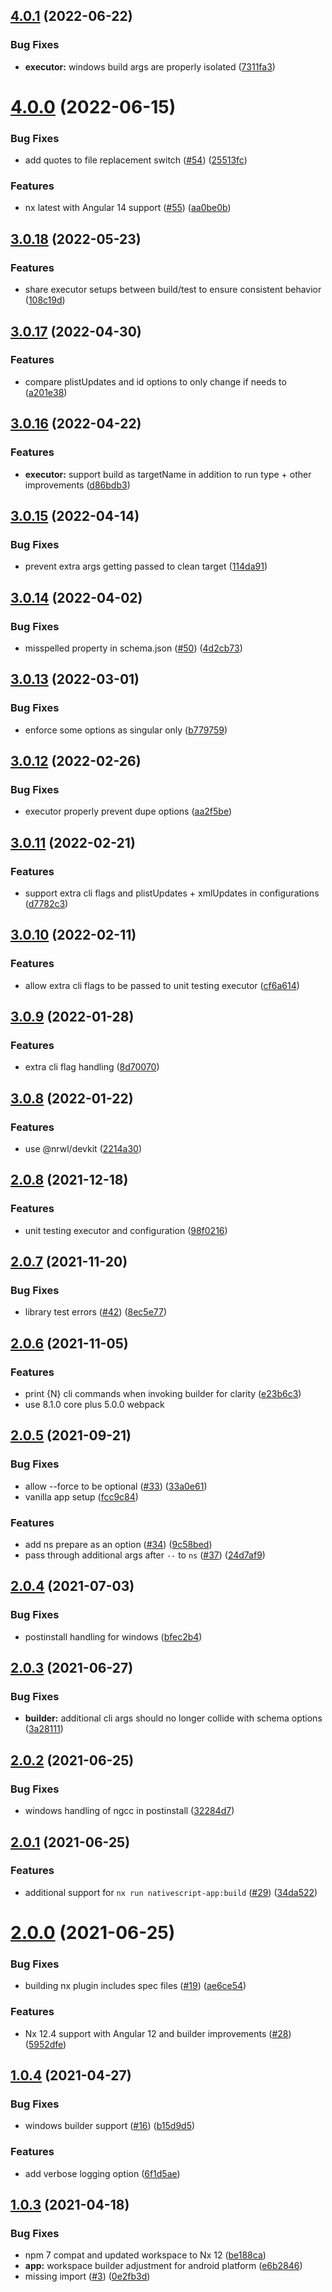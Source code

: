 ## [4.0.1](https://github.com/NativeScript/nx/compare/4.0.0...4.0.1) (2022-06-22)


### Bug Fixes

* **executor:** windows build args are properly isolated ([7311fa3](https://github.com/NativeScript/nx/commit/7311fa36cab6d1f24f54f82cea8499835087c932))



# [4.0.0](https://github.com/NativeScript/nx/compare/3.0.18...4.0.0) (2022-06-15)


### Bug Fixes

* add quotes to file replacement switch ([#54](https://github.com/NativeScript/nx/issues/54)) ([25513fc](https://github.com/NativeScript/nx/commit/25513fc786889c6e8e91373efe2baa8a0ce5367d))


### Features

* nx latest with Angular 14 support ([#55](https://github.com/NativeScript/nx/issues/55)) ([aa0be0b](https://github.com/NativeScript/nx/commit/aa0be0b1088949f9d441714f08041f31fc90f420))



## [3.0.18](https://github.com/NativeScript/nx/compare/3.0.17...3.0.18) (2022-05-23)


### Features

* share executor setups between build/test to ensure consistent behavior ([108c19d](https://github.com/NativeScript/nx/commit/108c19df6009d95348c4e9e1f447f92f261a7fa0))



## [3.0.17](https://github.com/NativeScript/nx/compare/3.0.16...3.0.17) (2022-04-30)


### Features

* compare plistUpdates and id options to only change if needs to ([a201e38](https://github.com/NativeScript/nx/commit/a201e38390111c6a035feffcce6151420a0f4198))



## [3.0.16](https://github.com/NativeScript/nx/compare/3.0.15...3.0.16) (2022-04-22)


### Features

* **executor:** support build as targetName in addition to run type + other improvements ([d86bdb3](https://github.com/NativeScript/nx/commit/d86bdb3424240548e89bf7688586c7958780af39))



## [3.0.15](https://github.com/NativeScript/nx/compare/3.0.14...3.0.15) (2022-04-14)


### Bug Fixes

* prevent extra args getting passed to clean target ([114da91](https://github.com/NativeScript/nx/commit/114da91265f8dd6d44904d30a6f68ba1e1e14895))



## [3.0.14](https://github.com/NativeScript/nx/compare/3.0.13...3.0.14) (2022-04-02)


### Bug Fixes

* misspelled property in schema.json ([#50](https://github.com/NativeScript/nx/issues/50)) ([4d2cb73](https://github.com/NativeScript/nx/commit/4d2cb73967f2ade3c9d545e93560792e52595b23))



## [3.0.13](https://github.com/NativeScript/nx/compare/3.0.12...3.0.13) (2022-03-01)


### Bug Fixes

* enforce some options as singular only ([b779759](https://github.com/NativeScript/nx/commit/b779759a757f80a6b7ed25aa4507026c1cabaf69))



## [3.0.12](https://github.com/NativeScript/nx/compare/3.0.11...3.0.12) (2022-02-26)


### Bug Fixes

* executor properly prevent dupe options ([aa2f5be](https://github.com/NativeScript/nx/commit/aa2f5be1ae8246ece579e20fdf65222c8fe7943e))



## [3.0.11](https://github.com/NativeScript/nx/compare/3.0.10...3.0.11) (2022-02-21)


### Features

* support extra cli flags and plistUpdates + xmlUpdates in configurations ([d7782c3](https://github.com/NativeScript/nx/commit/d7782c3f64d631bfd51352697191c409a0fba22e))



## [3.0.10](https://github.com/NativeScript/nx/compare/3.0.9...3.0.10) (2022-02-11)


### Features

* allow extra cli flags to be passed to unit testing executor ([cf6a614](https://github.com/NativeScript/nx/commit/cf6a614f7a514e289425f09611c2d28de8c37a45))



## [3.0.9](https://github.com/NativeScript/nx/compare/3.0.8...3.0.9) (2022-01-28)


### Features

* extra cli flag handling ([8d70070](https://github.com/NativeScript/nx/commit/8d7007085ad601cbdfa76e816c64ce3b86bda1fa))


## [3.0.8](https://github.com/NativeScript/nx/compare/2.0.8...3.0.8) (2022-01-22)


### Features

* use @nrwl/devkit ([2214a30](https://github.com/NativeScript/nx/commit/2214a3057b19a97aaae9d982e50cb80bb37df448))



## [2.0.8](https://github.com/NativeScript/nx/compare/2.0.7...2.0.8) (2021-12-18)


### Features

* unit testing executor and configuration ([98f0216](https://github.com/NativeScript/nx/commit/98f02167df538d9a1828a88f7116ef534238ebb1))



## [2.0.7](https://github.com/NativeScript/nx/compare/2.0.6...2.0.7) (2021-11-20)


### Bug Fixes

* library test errors ([#42](https://github.com/NativeScript/nx/issues/42)) ([8ec5e77](https://github.com/NativeScript/nx/commit/8ec5e777b4c2dc52be1f399ffc5ff0f6a3470855))



## [2.0.6](https://github.com/NativeScript/nx/compare/2.0.5...2.0.6) (2021-11-05)


### Features

* print {N} cli commands when invoking builder for clarity ([e23b6c3](https://github.com/NativeScript/nx/commit/e23b6c3bb21dd7d7674ee92206f856ff55ec5ace))
* use 8.1.0 core plus 5.0.0 webpack



## [2.0.5](https://github.com/NativeScript/nx/compare/2.0.4...2.0.5) (2021-09-21)


### Bug Fixes

* allow --force to be optional ([#33](https://github.com/NativeScript/nx/issues/33)) ([33a0e61](https://github.com/NativeScript/nx/commit/33a0e61000e1f2e794a4df44f35d2dfcadbc9283))
* vanilla app setup ([fcc9c84](https://github.com/NativeScript/nx/commit/fcc9c84eb5f593922b3d4962047348aabe51945c))


### Features

* add ns prepare as an option ([#34](https://github.com/NativeScript/nx/issues/34)) ([9c58bed](https://github.com/NativeScript/nx/commit/9c58bedc8193a10161f3c4fad992e7c5ff3211ed))
* pass through additional args after `--` to `ns` ([#37](https://github.com/NativeScript/nx/issues/37)) ([24d7af9](https://github.com/NativeScript/nx/commit/24d7af97ae511f1ca3597065b97ce9633437bd3d))



## [2.0.4](https://github.com/NativeScript/nx/compare/2.0.3...2.0.4) (2021-07-03)


### Bug Fixes

* postinstall handling for windows ([bfec2b4](https://github.com/NativeScript/nx/commit/bfec2b4f75df6e584bb7917cf463b70213539df3))



## [2.0.3](https://github.com/NativeScript/nx/compare/2.0.2...2.0.3) (2021-06-27)


### Bug Fixes

* **builder:** additional cli args should no longer collide with schema options ([3a28111](https://github.com/NativeScript/nx/commit/3a28111f8b96340a1ab73d19a4766ad4b15a88fe))



## [2.0.2](https://github.com/NativeScript/nx/compare/2.0.1...2.0.2) (2021-06-25)


### Bug Fixes

* windows handling of ngcc in postinstall ([32284d7](https://github.com/NativeScript/nx/commit/32284d7dd1df986e34c43e99eba9b78d27f3df7a))



## [2.0.1](https://github.com/NativeScript/nx/compare/2.0.0...2.0.1) (2021-06-25)


### Features

* additional support for `nx run nativescript-app:build` ([#29](https://github.com/NativeScript/nx/issues/29)) ([34da522](https://github.com/NativeScript/nx/commit/34da522a1a5d3c02f8c64cf335a696493e3dac42))



# [2.0.0](https://github.com/NativeScript/nx/compare/1.0.4...2.0.0) (2021-06-25)


### Bug Fixes

* building nx plugin includes spec files ([#19](https://github.com/NativeScript/nx/issues/19)) ([ae6ce54](https://github.com/NativeScript/nx/commit/ae6ce5465fa2da26754e6629ed5ac12036c7576d))


### Features

* Nx 12.4 support with Angular 12 and builder improvements ([#28](https://github.com/NativeScript/nx/issues/28)) ([5952dfe](https://github.com/NativeScript/nx/commit/5952dfe794627c267fccb67c05e476a1c16876a1))



## [1.0.4](https://github.com/NativeScript/nx/compare/1.0.3...1.0.4) (2021-04-27)

### Bug Fixes

- windows builder support ([#16](https://github.com/NativeScript/nx/issues/16)) ([b15d9d5](https://github.com/NativeScript/nx/commit/b15d9d56beb0e173fcb15a188142d61b1d670b59))

### Features

- add verbose logging option ([6f1d5ae](https://github.com/NativeScript/nx/commit/6f1d5ae24471296fbcdc0b53b93a8015d3f21196))

## [1.0.3](https://github.com/NativeScript/nx/compare/0e2fb3df2258c749b40009c419eb2c1a1ea0fdf3...1.0.3) (2021-04-18)

### Bug Fixes

- npm 7 compat and updated workspace to Nx 12 ([be188ca](https://github.com/NativeScript/nx/commit/be188caa4204b875083549cad56e40940ded2dfd))
- **app:** workspace builder adjustment for android platform ([e6b2846](https://github.com/NativeScript/nx/commit/e6b2846342e54f5f98912a7b51efcc6c9e4f01b8))
- missing import ([#3](https://github.com/NativeScript/nx/issues/3)) ([0e2fb3d](https://github.com/NativeScript/nx/commit/0e2fb3df2258c749b40009c419eb2c1a1ea0fdf3))
